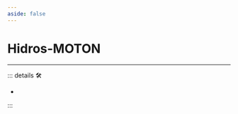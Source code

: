 ```yaml
---
aside: false
---
```

# Hidros-MOTON

---

<!-- =================================================== -->
<!-- =================================================== -->
<!-- =================================================== -->
<!-- =================================================== -->
<!-- =================================================== -->
::: details 🛠

-

:::
